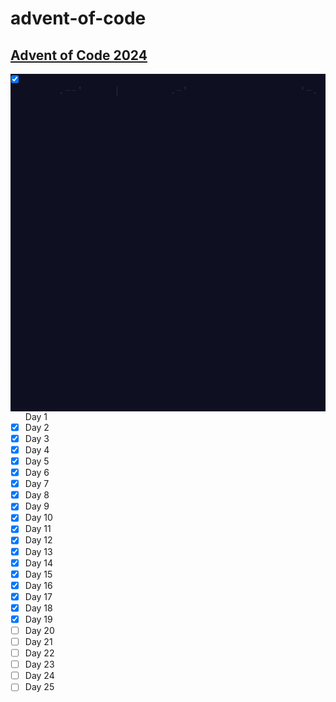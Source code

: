 # advent-of-code

## [Advent of Code 2024](https://adventofcode.com/2024)

<img src="https://raw.githubusercontent.com/vchrombie/advent-of-code/refs/heads/master/2024/2024.gif" width="650" align="right">

- [x] Day 1
- [x] Day 2
- [x] Day 3
- [x] Day 4
- [x] Day 5
- [x] Day 6
- [x] Day 7
- [x] Day 8
- [x] Day 9
- [x] Day 10
- [x] Day 11
- [x] Day 12
- [x] Day 13
- [x] Day 14
- [x] Day 15
- [x] Day 16
- [x] Day 17
- [x] Day 18
- [x] Day 19
- [ ] Day 20
- [ ] Day 21
- [ ] Day 22
- [ ] Day 23
- [ ] Day 24
- [ ] Day 25

